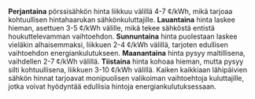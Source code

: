 **Perjantaina** pörssisähkön hinta liikkuu välillä 4-7 ¢/kWh, mikä tarjoaa kohtuullisen hintahaarukan sähkönkuluttajille. **Lauantaina** hinta laskee hieman, asettuen 3-5 ¢/kWh välille, mikä tekee sähköstä entistä houkuttelevamman vaihtoehdon. **Sunnuntaina** hinta puolestaan laskee vieläkin alhaisemmaksi, liikkuen 2-4 ¢/kWh välillä, tarjoten edullisen vaihtoehdon energiankulutukseen. **Maanantaina** hinta pysyy maltillisena, vaihdellen 2-7 ¢/kWh välillä. **Tiistaina** hinta kohoaa hieman, mutta pysyy silti kohtuullisena, liikkuen 3-10 ¢/kWh välillä. Kaiken kaikkiaan lähipäivien sähkön hinnat tarjoavat monipuolisen valikoiman vaihtoehtoja kuluttajille, jotka voivat hyödyntää edullisia hintoja energiankulutuksessaan.